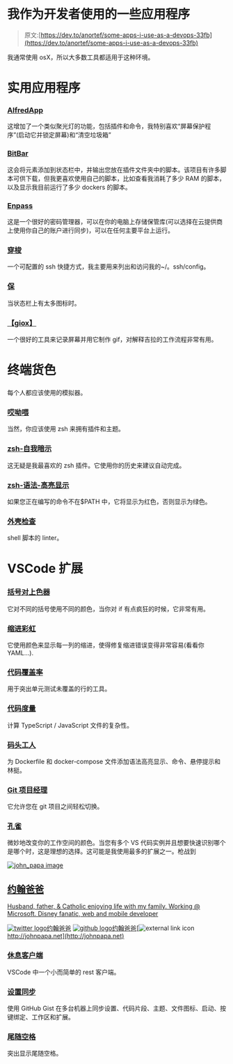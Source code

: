 # 我作为开发者使用的一些应用程序

> 原文:[https://dev.to/anortef/some-apps-i-use-as-a-devops-33fb](https://dev.to/anortef/some-apps-i-use-as-a-devops-33fb)

我通常使用 osX，所以大多数工具都适用于这种环境。

# [](#utility-apps)实用应用程序

### [](#alfredapp)[AlfredApp](https://www.alfredapp.com/)

这增加了一个类似聚光灯的功能，包括插件和命令，我特别喜欢“屏幕保护程序”(启动它并锁定屏幕)和“清空垃圾箱”

### [](#bitbar)[BitBar](https://getbitbar.com/)

这会将元素添加到状态栏中，并输出您放在插件文件夹中的脚本。该项目有许多脚本可供下载，但我更喜欢使用自己的脚本，比如查看我消耗了多少 RAM 的脚本，以及显示我目前运行了多少 dockers 的脚本。

### [](#enpass)[Enpass](https://www.enpass.io/)

这是一个很好的密码管理器，可以在你的电脑上存储保管库(可以选择在云提供商上使用你自己的账户进行同步)，可以在任何主要平台上运行。

### [](#shuttle)[穿梭](https://fitztrev.github.io/shuttle/)

一个可配置的 ssh 快捷方式，我主要用来列出和访问我的~/。ssh/config。

### [](#bartender)[保](https://www.macbartender.com/)

当状态栏上有太多图标时。

### [【giox】](https://gifox.io/)

一个很好的工具来记录屏幕并用它制作 gif，对解释吉拉的工作流程非常有用。

# [](#terminal-stuff)终端货色

### [](#iterm)

每个人都应该使用的模拟器。

### [](#ohmyzsh)[哎呦喂](https://ohmyz.sh/)

当然，你应该使用 zsh 来拥有插件和主题。

### [zsh-自我暗示](https://github.com/zsh-users/zsh-autosuggestions)

这无疑是我最喜欢的 zsh 插件。它使用你的历史来建议自动完成。

### [zsh-语法-高亮显示](https://github.com/zsh-users/zsh-syntax-highlighting)

如果您正在编写的命令不在$PATH 中，它将显示为红色，否则显示为绿色。

### [](#shellcheck)[外壳检查](https://github.com/koalaman/shellcheck)

shell 脚本的 linter。

# [](#vscode-extensions)VSCode 扩展

### [](#bracket-pair-colorizer)[括号对上色器](https://marketplace.visualstudio.com/items?itemName=CoenraadS.bracket-pair-colorizer)

它对不同的括号使用不同的颜色，当你对 if 有点疯狂的时候，它非常有用。

### [](#indent-rainbow)[缩进彩虹](https://marketplace.visualstudio.com/items?itemName=oderwat.indent-rainbow)

它使用颜色来显示每一列的缩进，使得修复缩进错误变得非常容易(看看你 YAML...).

### [](#code-coverage)[代码覆盖率](https://marketplace.visualstudio.com/items?itemName=markis.code-coverage)

用于突出单元测试未覆盖的行的工具。

### [](#codemetrics)[代码度量](https://marketplace.visualstudio.com/items?itemName=kisstkondoros.vscode-codemetrics)

计算 TypeScript / JavaScript 文件的复杂性。

### [](#docker)[码头工人](https://marketplace.visualstudio.com/items?itemName=ms-azuretools.vscode-docker)

为 Dockerfile 和 docker-compose 文件添加语法高亮显示、命令、悬停提示和林挺。

### [](#git-project-manager)[Git 项目经理](https://marketplace.visualstudio.com/items?itemName=felipecaputo.git-project-manager)

它允许您在 git 项目之间轻松切换。

### [](#peacock)[孔雀](https://marketplace.visualstudio.com/items?itemName=johnpapa.vscode-peacock)

微妙地改变你的工作空间的颜色。当您有多个 VS 代码实例并且想要快速识别哪个是哪个时，这是理想的选择。这可能是我使用最多的扩展之一。枪战到

[![john_papa image](../Images/e4bea158821130090634a4a56bffc625.png)](/john_papa)

## [约翰爸爸](/john_papa)

[Husband, father, & Catholic enjoying life with my family. Working @ Microsoft. Disney fanatic, web and mobile developer](/john_papa)

[![twitter logo](../Images/ecef78ee24c258a213354fc0e60fd71a.png)约翰爸爸](https://twitter.com/John_Papa) [ ![github logo](../Images/7e90f0f60c25b501324445b96acd3de8.png)约翰爸爸](https://github.com/johnpapa)[![external link icon](../Images/7ad9ad23055d49c106b927d92662ca16.png)http://johnpapa.net](http://johnpapa.net)

### [](#rest-client)[休息客户端](https://marketplace.visualstudio.com/items?itemName=humao.rest-client)

VSCode 中一个小而简单的 rest 客户端。

### [](#settings-sync)[设置同步](https://marketplace.visualstudio.com/items?itemName=Shan.code-settings-sync)

使用 GitHub Gist 在多台机器上同步设置、代码片段、主题、文件图标、启动、按键绑定、工作区和扩展。

### [](#trailing-spaces)[尾随空格](https://marketplace.visualstudio.com/items?itemName=shardulm94.trailing-spaces)

突出显示尾随空格。